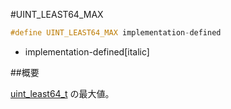 #UINT_LEAST64_MAX
```cpp
#define UINT_LEAST64_MAX implementation-defined
```
* implementation-defined[italic]

##概要


[uint_least64_t](/reference/cstdint/uint_least64_t.md) の最大値。
